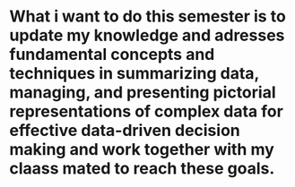 # What  i want to do this semester is to update my knowledge and adresses fundamental concepts and techniques in summarizing data, managing, and presenting pictorial representations of complex data for effective data-driven decision making and work together with my claass mated to reach these goals.
